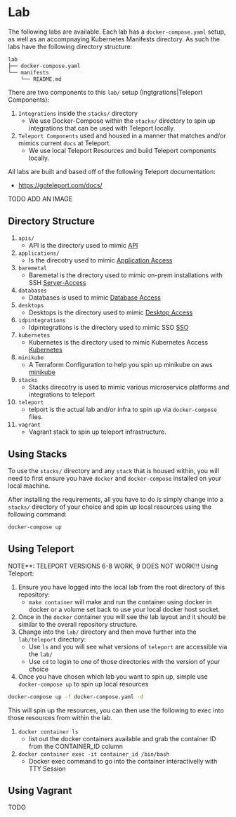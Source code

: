 # Lab

The following labs are available.
Each lab has a `docker-compose.yaml` setup, as well as an accompnaying Kubernetes Manifests directory.
As such the labs have the following directory structure:

```bash
lab
├── docker-compose.yaml
└── manifests
    └── README.md
```

There are two components to this `lab/` setup (Ingtgrations|Teleport Components):

1. `Integrations` inside the `stacks/` directory
    - We use Docker-Compose within the `stacks/` directory to spin up integrations that can be used with Teleport locally.
2. `Teleport Components` used and housed in a manner that matches and/or mimics current `docs` at Teleport.
    - We use local Teleport Resources and build Teleport components locally.

All labs are built and based off of the following Teleport documentation:

- <https://goteleport.com/docs/>

TODO ADD AN IMAGE

## Directory Structure

1. `apis/`
    - API is the directory used to mimic [API](https://goteleport.com/docs/api/introduction/)
2. `applications/`
    - Is the direcotry used to mimic [Application Access](https://goteleport.com/docs/application-access/introduction/)
3. `baremetal`
    - Baremetal is the directory used to mimic on-prem installations with SSH [Server-Access](https://goteleport.com/docs/server-access/introduction/)
4. `databases`
    - Databases is used to mimic [Database Access](https://goteleport.com/docs/database-access/introduction/)
5. `desktops`
    - Desktops is the directory used to mimic [Desktop Access](https://goteleport.com/docs/desktop-access/introduction/)
6. `idpintegrations`
    - Idpintegrations is the directory used to mimic SSO [SSO](https://goteleport.com/docs/enterprise/sso/)
7. `kubernetes`
    - Kubernetes is the directory used to mimic Kubernetes Access [Kubernetes](https://goteleport.com/docs/kubernetes-access/introduction/)
8. `minikube`
    - A Terraform Configuration to help you spin up minikube on aws [minikube](https://registry.terraform.io/modules/scholzj/minikube/aws/latest)
9. `stacks`
    - Stacks direcotry is used to mimic various microservice platforms and integrations to teleport
10. `teleport`
    - telport is the actual lab and/or infra to spin up via `docker-compose` files.
11. `vagrant`
    - Vagrant stack to spin up teleport infrastructure.

## Using Stacks

To use the `stacks/` directory and any `stack` that is housed within, you will need to first ensure you have `docker` and `docker-compose` installed on your local machine.

After installing the requirements, all you have to do is simply change into a `stacks/` directory of your choice and spin up local resources using the following command:

```bash
docker-compose up
```

## Using Teleport

NOTE**: TELEPORT VERSIONS 6-8 WORK, 9 DOES NOT WORK!!!
Using Teleport:

1. Ensure you have logged into the local lab from the root directory of this repository:
    - `make container` will make and run the container using docker in docker or a volume set back to use your local docker host socket.
2. Once in the `docker` container you will see the lab layout and it should be similar to the overall repository structure.
3. Change into the `lab/` directory and then move further into the `lab/teleport` directory:
    - Use `ls` and you will see what versions of `teleport` are accessible via the `lab/`
    - Use `cd` to login to one of those directories with the version of your choice
4. Once you have chosen which lab you want to spin up, simple use `docker-compose up` to spin up local resources

```bash
docker-compose up -f docker-compose.yaml -d
```

This will spin up the resources, you can then use the following to exec into those resources from within the lab.

1. `docker container ls`
    - list out the docker containers available and grab the container ID from the CONTAINER_ID column
2. `docker container exec -it container_id /bin/bash`
    - Docker exec command to go into the container interactivelly with TTY Session

## Using Vagrant

TODO
